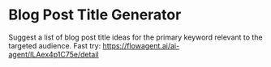 # Blog Post Title Generator
Suggest a list of blog post title ideas for the primary keyword relevant to the targeted audience.
Fast try: https://flowagent.ai/ai-agent/ILAex4p1C75e/detail
